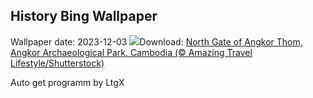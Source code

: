 ## History Bing Wallpaper
Wallpaper date: 2023-12-03
![](https://www.bing.com/th?id=OHR.AngkorPark_EN-US8869976296_UHD.jpg&w=1000)Download: [North Gate of Angkor Thom, Angkor Archaeological Park, Cambodia (© Amazing Travel Lifestyle/Shutterstock)](https://www.bing.com/th?id=OHR.AngkorPark_EN-US8869976296_UHD.jpg)

Auto get programm by LtgX
